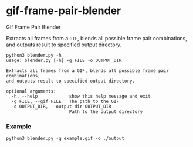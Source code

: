 # gif-frame-pair-blender
Gif Frame Pair Blender

Extracts all frames from a `GIF`, blends all possible frame pair combinations, and outputs result to specified output directory.

```
python3 blender.py -h
usage: blender.py [-h] -g FILE -o OUTPUT_DIR

Extracts all frames from a GIF, blends all possible frame pair combinations,
and outputs result to specified output directory.

optional arguments:
  -h, --help            show this help message and exit
  -g FILE, --gif FILE   The path to the GIF
  -o OUTPUT_DIR, --output-dir OUTPUT_DIR
                        Path to the output directory
```

### Example

`python3 blender.py -g example.gif -o ./output`
